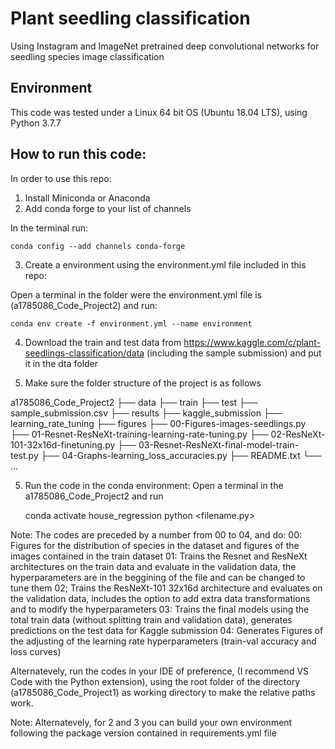 # Plant seedling classification
Using Instagram and ImageNet pretrained deep convolutional networks for seedling species image classification

## Environment

This code was tested under a Linux 64 bit OS (Ubuntu 18.04 LTS), using Python 3.7.7

## How to run this code:

In order to use this repo:

1. Install Miniconda or Anaconda
2. Add conda forge to your list of channels

In the terminal run:

    conda config --add channels conda-forge

3. Create a environment using the environment.yml file included in this repo:

Open a terminal in the folder were the environment.yml file is (a1785086_Code_Project2) and run:

    conda env create -f environment.yml --name environment

4. Download the train and test data from https://www.kaggle.com/c/plant-seedlings-classification/data (including the sample submission) and put it in the dta folder

5. Make sure the folder structure of the project is as follows

a1785086_Code_Project2
├── data
    ├── train
    ├── test
    ├── sample_submission.csv
├── results
    ├── kaggle_submission
    ├── learning_rate_tuning
├── figures
├── 00-Figures-images-seedlings.py
├── 01-Resnet-ResNeXt-training-learning-rate-tuning.py
├── 02-ResNeXt-101-32x16d-finetuning.py
├── 03-Resnet-ResNeXt-final-model-train-test.py
├── 04-Graphs-learning_loss_accuracies.py
├── README.txt
└── ...

5.  Run the code in the conda environment: Open a terminal in the a1785086_Code_Project2  and run 
	
	conda activate house_regression
	python <filename.py>


Note:
The codes are preceded by a number from 00 to 04, and do:
00: Figures for the distribution of species in the dataset and figures of the images contained in the train dataset
01: Trains the Resnet and ResNeXt architectures on the train data and evaluate in the validation data, the hyperparameters are in the beggining of the file and can be changed to tune them
02; Trains the ResNeXt-101 32x16d architecture  and evaluates on the validation data, includes the option to add extra data transformations and to modify the hyperparameters
03: Trains the final models using the total train data (without splitting train and validation data), generates predictions on the test data for Kaggle submission
04: Generates Figures of the adjusting of the learning rate hyperparameters (train-val accuracy and loss curves)


Alternatevely,  run the codes in your IDE of preference, (I recommend VS Code with the Python extension), using the root folder of the directory (a1785086_Code_Project1) as working directory to make the relative paths work.

Note: Alternatevely, for 2 and 3 you can build your own environment following the package version contained in requirements.yml file

